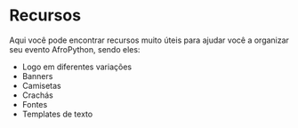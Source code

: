 # Recursos

Aqui você pode encontrar recursos muito úteis para ajudar você a organizar seu evento AfroPython, sendo eles:

- Logo em diferentes variações
- Banners
- Camisetas
- Crachás
- Fontes
- Templates de texto